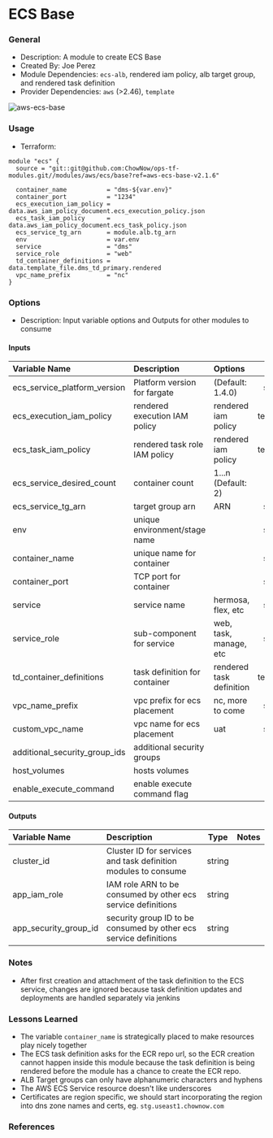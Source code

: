 # ECS Base

### General

* Description: A module to create ECS Base
* Created By: Joe Perez
* Module Dependencies: `ecs-alb`, rendered iam policy, alb target group, and rendered task definition
* Provider Dependencies: `aws` (>2.46), `template`

![aws-ecs-base](https://github.com/ChowNow/ops-tf-modules/workflows/aws-ecs-base/badge.svg)
### Usage

* Terraform:

```hcl
module "ecs" {
  source = "git::git@github.com:ChowNow/ops-tf-modules.git//modules/aws/ecs/base?ref=aws-ecs-base-v2.1.6"

  container_name           = "dms-${var.env}"
  container_port           = "1234"
  ecs_execution_iam_policy = data.aws_iam_policy_document.ecs_execution_policy.json
  ecs_task_iam_policy      = data.aws_iam_policy_document.ecs_task_policy.json
  ecs_service_tg_arn       = module.alb.tg_arn
  env                      = var.env
  service                  = "dms"
  service_role             = "web"
  td_container_definitions = data.template_file.dms_td_primary.rendered
  vpc_name_prefix          = "nc"
}
```


### Options

* Description: Input variable options and Outputs for other modules to consume

#### Inputs

| Variable Name                 | Description                          | Options                  |   Type   | Required? | Notes |
| :---------------------------- | :----------------------------------- | :----------------------- | :------: | :-------: | :---- |
| ecs_service_platform_version  | Platform version for fargate         | (Default: 1.4.0)         |  string  |    no     | N/A   |
| ecs_execution_iam_policy      | rendered execution IAM policy        | rendered iam policy      | template |    Yes    | N/A   |
| ecs_task_iam_policy           | rendered task role IAM policy        | rendered iam policy      | template |    Yes    | N/A   |
| ecs_service_desired_count     | container count                      | 1...n  (Default: 2)      |   int    |    No     | N/A   |
| ecs_service_tg_arn            | target group arn                     | ARN                      |  string  |    Yes    | N/A   |
| env                           | unique environment/stage name        |                          |  string  |    Yes    | N/A   |
| container_name                | unique name for container            |                          |  string  |    Yes    | N/A   |
| container_port                | TCP port for container               |                          |  string  |    Yes    | N/A   |
| service                       | service name                         | hermosa, flex, etc       |  string  |    Yes    | N/A   |
| service_role                  | sub-component for service            | web, task, manage, etc   |  string  |    Yes    | N/A   |
| td_container_definitions      | task definition for container        | rendered task definition | template |    Yes    | N/A   |
| vpc_name_prefix               | vpc prefix for ecs placement         | nc, more to come         |  string  |    No     | N/A   |
| custom_vpc_name               | vpc name for ecs placement           | uat                      |  string  |    No     | N/A   |
| additional_security_group_ids | additional security groups           |                          |   list   |    No     | N/A   |
| host_volumes                  | hosts volumes                        |                          |   list   |    No     | N/A   |
| enable_execute_command        | enable execute command flag          |                          |   bool   |    No     | N/A   |
#### Outputs

| Variable Name         | Description                                                       |  Type  | Notes |
| :-------------------- | :---------------------------------------------------------------- | :----: | :---- |
| cluster_id            | Cluster ID for services and task definition modules to consume    | string |       |
| app_iam_role          | IAM role ARN to be consumed by other ecs service definitions      | string |       |
| app_security_group_id | security group ID to be consumed by other ecs service definitions | string |       |


### Notes

* After first creation and attachment of the task definition to the ECS service, changes are ignored because task definition updates and deployments are handled separately via jenkins

### Lessons Learned

* The variable `container_name` is strategically placed to make resources play nicely together
* The ECS task definition asks for the ECR repo url, so the ECR creation cannot happen inside this module because the task definition is being rendered before the module has a chance to create the ECR repo.
* ALB Target groups can only have alphanumeric characters and hyphens
* The AWS ECS Service resource doesn't like underscores
* Certificates are region specific, we should start incorporating the region into dns zone names and certs, eg. `stg.useast1.chownow.com`


### References
